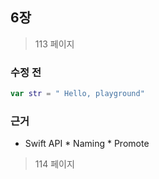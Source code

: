 
## 6장
> 113 페이지

### 수정 전
```swift
var str = " Hello, playground"
```

### 근거
* Swift API
        * Naming
                * Promote
               
               
> 114 페이지 
